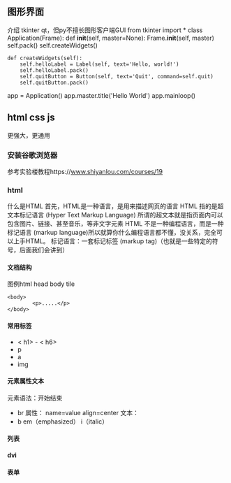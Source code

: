 ## 图形界面
介绍 tkinter qt，但py不擅长图形客户端GUI 
from tkinter import *
class Application(Frame):
    def __init__(self, master=None):
        Frame.__init__(self, master)
        self.pack()
        self.createWidgets()

    def createWidgets(self):
        self.helloLabel = Label(self, text='Hello, world!')
        self.helloLabel.pack()
        self.quitButton = Button(self, text='Quit', command=self.quit)
        self.quitButton.pack()
app = Application()
app.master.title('Hello World')
app.mainloop()

## html css js
更强大，更通用 
### 安装谷歌浏览器
参考实验楼教程https://www.shiyanlou.com/courses/19
### html
什么是HTML
首先，HTML是一种语言，是用来描述网页的语言
HTML 指的是超文本标记语言 (Hyper Text Markup Language) 所谓的超文本就是指页面内可以包含图片、链接、甚至音乐，等非文字元素
HTML 不是一种编程语言，而是一种标记语言 (markup language)所以就算你什么编程语言都不懂，没关系，完全可以上手HTML。 标记语言：一套标记标签 (markup tag)（也就是一些特定的符号，后面我们会讲到）
#### 文档结构
图例html head body tile 
<html>
    <head>
            <title>.....</title>
    </head>

    <body>
            <p>.....</p>
    </body>
</html>

#### 常用标签
- < h1> - < h6> 
- p
- a
- img

#### 元素属性文本
元素语法：开始结束
- br
属性： name=value align=center
文本：
- b em（emphasized） i（italic） 
#### 列表
#### dvi
#### 表单